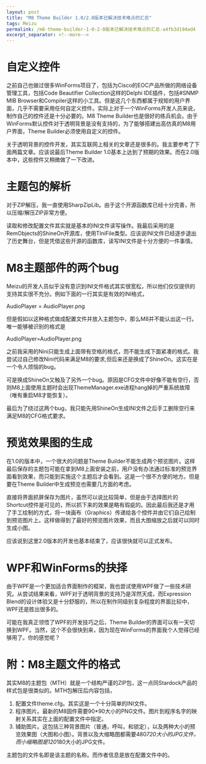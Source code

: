 ```yaml
---
layout: post
title: "M8 Theme Builder 1.0/2.0版本已解决技术难点的汇总"
tags: Meizu
permalink: /m8-theme-builder-1-0-2-0版本已解决技术难点的汇总-a4fb3d194ad4
excerpt_separator: <!--more-->
---
```

# 自定义控件

之前自己也做过很多WinForms项目了，包括为Cisco的EOC产品所做的网络设备管理工具，包括Code Beautifier Collection这样的Delphi IDE插件，包括#SNMP MIB Browser和Compiler这样的小工具。但是这几个东西都属于规矩的用户界面，几乎不需要采用任何自定义控件。实际上对于一个WinForms开发人员来说，制作自己的控件还是十分必要的。M8 Theme Builder也是很好的练兵机会。由于WinForms默认控件对于透明背景是没有支持的，为了能够搭建出高仿真的M8用户界面，Theme Builder必须使用自定义的控件。

关于透明背景的控件开发，其实互联网上相关的文章还是很多的。我主要参考了下面两篇文章。应该说最后Theme Builder 1.0基本上达到了预期的效果。而在2.0版本中，这些控件又稍微做了一下改进。

# 主题包的解析

对于ZIP解压，我一直使用SharpZipLib。由于这个开源函数库已经十分完善，所以压缩/解压ZIP非常方便。

读取和修改配置文件其实就是基本的INI文件读写操作。我最后采用的是RemObjects的ShineOn开源库，使用TIniFile类型。应该说INI文件已经逐步退出了历史舞台，但是凭借这些开源的函数库，读写INI文件是十分方便的一件事情。

# M8主题部件的两个bug

Meizu的开发人员似乎没有意识到INI文件格式其实很宽松，所以他们仅仅提供的支持其实很不充分。例如下面的一行其实是有效的INI格式，

AudioPlayer = AudioPlayer.png

但是假如以这种格式做成配置文件并放入主题包中，那么M8并不能认出这一行。唯一能够被识别的格式是

AudioPlayer=AudioPlayer.png

之前我采用的Nini只能生成上面带有空格的格式，而不能生成下面紧凑的格式。我尝试过自己修改Nini代码来满足M8的要求,但后来还是换成了ShineOn。这实在是一个令人烦恼的bug。

可是换成ShineOn又触及了另外一个bug。原因是CFG文件中好像不能有空行，否则M8上面使用主题时会出现ThemeManager.exe进程hang掉的严重系统故障（唯有重启M8才能恢复）。

最后为了绕过这两个bug，我只能先用ShineOn生成INI文件之后手工删除空行来满足M8的CFG格式要求。

# 预览效果图的生成

在1.0的版本中，一个很大的问题是Theme Builder不能生成两个预览图片。这样最后保存的主题包可能在拿到M8上面安装之前，用户没有办法通过标准的预览界面看到效果，而只能到实施这个主题后才会看到。这是一个很不方便的地方。但是要在Theme Builder中生成预览也需要几方面的考虑。

直接将界面抓屏保存为图片，虽然可以说比较简单，但是由于选择图片的Shortcut控件是可见的，所以抓下来的效果是略有瑕疵的。因此最后我还是才用了手工绘制的方式，将一块画布（Graphics）传递给各个控件并由它们自己绘制到预览图片上。这样做得到了最好的预览图片效果，而且大图缩放之后就可以同时生成小图。

应该说到这里2.0版本的开发也基本结束了，应该很快就可以正式发布。

# WPF和WinForms的抉择

由于WPF是一个更加适合界面制作的框架，我也尝试使用WPF做了一些技术研究。从尝试结果来看，WPF对于透明背景的支持乃是浑然天成，而Expression Blend的设计体验又是十分舒服的，所以在制作同级别复杂程度的界面比较中，WPF还是胜出很多的。

可能在我真正领悟了WPF的开发技巧之后，Theme Builder的界面可以有一天切换到WPF。当然，这个不会很快到来，因为现在WinForms的界面我个人觉得已经够用了。你的感觉呢？

# 附：M8主题文件的格式

其实M8的主题包（MTH）就是一个结构严谨的ZIP包，这一点同Stardock产品的样式包是很类似的。MTH包解压后内容包括，

1. 配置文件theme.cfg。其实这是一个十分简单的INI文件。
1. 程序图片。最新的M8固件需要90*90大小的PNG文件。图片到程序名字的映射关系其实在上面的配置文件中指定。
1. 辅助图片。这包括三种背景图片（普通，呼叫，和锁定），以及两种大小的预览效果图（大图和小图）。背景以及大缩略图都需要480*720大小的JPG文件，而小缩略图是120*180大小的JPG文件。

主题包的文件名即是该主题的名称。而作者信息是放在配置文件中的。
<!--more-->
